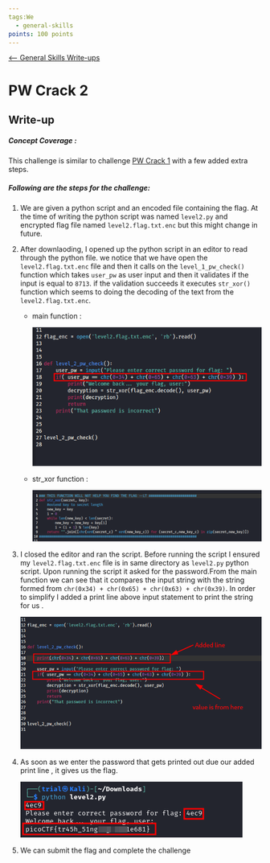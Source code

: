 ```yaml
---
tags:We
  - general-skills
points: 100 points
---
```


[<-- General Skills Write-ups](../writeup-list.md)

# PW Crack 2
## Write-up

##### Concept Coverage :
This challenge is similar to challenge [PW Crack 1](../PW%20Crack%201/writeup.md) with a few added extra steps.

##### Following are the steps for the challenge: 
1. We are given a python script and an encoded file containing the flag. At the time of writing the python script was named `level2.py` and encrypted flag file named `level2.flag.txt.enc` but this might change in future.

2. After downlaoding, I opened up the python script in an editor to read through the python file. we notice that we have open the `level2.flag.txt.enc` file and then it calls on the `level_1_pw_check()` function which takes `user_pw` as user input and then it validates if the input is equal to `8713`. if the validation succeeds it executes `str_xor()` function which seems to doing the decoding of the text from the `level2.flag.txt.enc`.

    - main function : 

      ![main](./assets/main.png)

    - str_xor function : 

      ![echoding-func](./assets/encoding-func.png)

3. I closed the editor and ran the script. Before running the script I ensured my `level2.flag.txt.enc` file is in same directory as `level2.py` python script. Upon running the script it asked for the password.From the main function we can see that it compares the input string with the string formed from `chr(0x34) + chr(0x65) + chr(0x63) + chr(0x39)`. In order to simplify I added a print line above input statement to print the string for us .

    ![updated-main](./assets/updated-main.png)

4. As soon as we enter the password that gets printed out due our added print line , it gives us the flag.

    ![flag](./assets/flag.png)

5. We can submit the flag and complete the challenge
